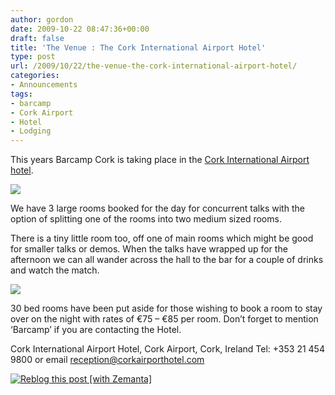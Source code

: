 ```yaml
---
author: gordon
date: 2009-10-22 08:47:36+00:00
draft: false
title: 'The Venue : The Cork International Airport Hotel'
type: post
url: /2009/10/22/the-venue-the-cork-international-airport-hotel/
categories:
- Announcements
tags:
- barcamp
- Cork Airport
- Hotel
- Lodging
---
```


This years Barcamp Cork is taking place in the [Cork International Airport hotel](http://www.corkinternationalairporthotel.com/).

[![](/wp-content/uploads/2009/10/cork-international-airport-hotel-exterior.jpg)
](/wp-content/uploads/2009/10/cork-international-airport-hotel-exterior.jpg)

We have 3 large rooms booked for the day for concurrent talks with the option of splitting one of the rooms into two medium sized rooms.

There is a tiny little room too, off one of main rooms which might be good for smaller talks or demos.
When the talks have wrapped up for the afternoon we can all wander across the hall to the bar for a couple of drinks and watch the match.

[![](/wp-content/uploads/2009/10/cork_international_airport_.gif)
](/wp-content/uploads/2009/10/cork_international_airport_.gif)

30 bed rooms have been put aside for those wishing to book a room to stay over on the night with rates of €75 – €85 per room. Don’t forget to mention ‘Barcamp’ if you are contacting the Hotel.

Cork International Airport Hotel, Cork Airport, Cork, Ireland
Tel: +353 21 454 9800 or email reception@corkairporthotel.com


[![Reblog this post [with Zemanta]](http://img.zemanta.com/reblog_e.png?x-id=d02e3110-5371-47fd-9760-d9e5ac95fd23)
](http://reblog.zemanta.com/zemified/d02e3110-5371-47fd-9760-d9e5ac95fd23/)
